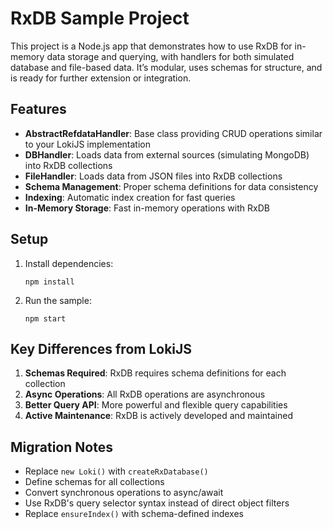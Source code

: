 # RxDB Sample Project

This project is a Node.js app that demonstrates how to use RxDB for in-memory data storage and querying, with handlers for both simulated database and file-based data. It’s modular, uses schemas for structure, and is ready for further extension or integration.
## Features

- **AbstractRefdataHandler**: Base class providing CRUD operations similar to your LokiJS implementation
- **DBHandler**: Loads data from external sources (simulating MongoDB) into RxDB collections
- **FileHandler**: Loads data from JSON files into RxDB collections
- **Schema Management**: Proper schema definitions for data consistency
- **Indexing**: Automatic index creation for fast queries
- **In-Memory Storage**: Fast in-memory operations with RxDB

## Setup

1. Install dependencies:
   ```
   npm install
   ```

2. Run the sample:
   ```
   npm start
   ```

## Key Differences from LokiJS

1. **Schemas Required**: RxDB requires schema definitions for each collection
2. **Async Operations**: All RxDB operations are asynchronous
3. **Better Query API**: More powerful and flexible query capabilities
4. **Active Maintenance**: RxDB is actively developed and maintained

## Migration Notes

- Replace `new Loki()` with `createRxDatabase()`
- Define schemas for all collections
- Convert synchronous operations to async/await
- Use RxDB's query selector syntax instead of direct object filters
- Replace `ensureIndex()` with schema-defined indexes
